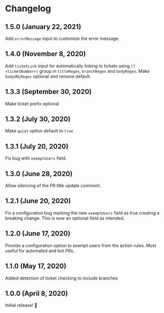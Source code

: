 # Changelog

## 1.5.0 (January 22, 2021)

Add `errorMessage` input to customize the error message.

## 1.4.0 (November 8, 2020)

Add `ticketLink` input for automatically linking to tickets using `(?<ticketNumber>)` group in `titleRegex`, `branchRegex` and `bodyRegex`.
Make `bodyURLRegex` optional and remove default.

## 1.3.3 (September 30, 2020)

Make ticket prefix optional

## 1.3.2 (July 30, 2020)

Make `quiet` option default to `true`

## 1.3.1 (July 20, 2020)

Fix bug with `exemptUsers` field.

## 1.3.0 (June 28, 2020)

Allow silencing of the PR title update comment.

## 1.2.1 (June 20, 2020)

Fix a configuration bug marking the new `exemptUsers` field as true creating a breaking change. This is now an optional field as intended.

## 1.2.0 (June 17, 2020)

Provide a configuration option to exempt users from the action rules. Most useful for automated and bot PRs.

## 1.1.0 (May 17, 2020)

Added detection of ticket checking to include branches

## 1.0.0 (April 8, 2020)

Initial release! :tada:
